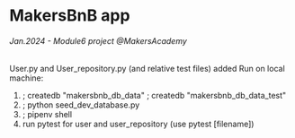# MakersBnB app
###### Jan.2024 - Module6 project @MakersAcademy
##
User.py and User_repository.py (and relative test files) added
Run on local machine:
1. ; createdb "makersbnb_db_data"
   ; createdb "makersbnb_db_data_test"
2. ; python seed_dev_database.py
3. ; pipenv shell
4. run pytest for user and user_repository (use pytest [filename])


